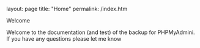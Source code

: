 layout: page
title: "Home"
permalink: /index.htm

Welcome

Welcome to the documentation (and test) of the backup for PHPMyAdmini. If you have any questions please let me know

